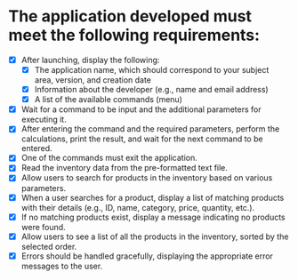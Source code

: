# The application developed must meet the following requirements:

- [x] After launching, display the following:
    - [x] The application name, which should correspond to your subject area, version, and creation date
    - [x] Information about the developer (e.g., name and email address)
    - [x] A list of the available commands (menu)
- [x] Wait for a command to be input and the additional parameters for executing it.
- [x] After entering the command and the required parameters, perform the calculations, print the result, and wait for the next command to be entered.
- [x] One of the commands must exit the application.
- [x] Read the inventory data from the pre-formatted text file.
- [x] Allow users to search for products in the inventory based on various parameters.
- [x] When a user searches for a product, display a list of matching products with their details (e.g., ID, name, category, price, quantity, etc.).
- [x] If no matching products exist, display a message indicating no products were found.
- [x] Allow users to see a list of all the products in the inventory, sorted by the selected order.
- [x] Errors should be handled gracefully, displaying the appropriate error messages to the user.
